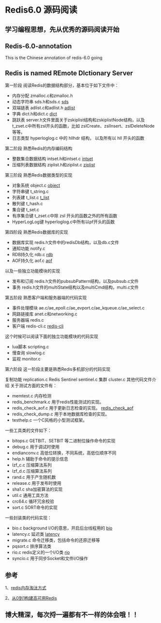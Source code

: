 # Redis6.0 源码阅读
## 学习编程思想，先从优秀的源码阅读开始
## Redis-6.0-annotation
This is the Chinese annotation of redis-6.0
going

## Redis is named REmote DIctionary Server

第一阶段
阅读Redis的数据结构部分，基本位于如下文件中： 
+ 内存分配 zmalloc.c和zmalloc.h 
+ 动态字符串 sds.h和sds.c [sds](./src/sds.md)
+ 双端链表 adlist.c和adlist.h [adlist](./src/adlist.md)
+ 字典 dict.h和dict.c [dict](./src/dict.md)
+ 跳跃表 server.h文件里面关于zskiplist结构和zskiplistNode结构，以及t_zset.c中所有zsl开头的函数，比如 zslCreate、zslInsert、zslDeleteNode等等。 
+ 日志类型 hyperloglog.c 中的 hllhdr 结构， 以及所有以 hll 开头的函数

第二阶段
熟悉Redis的内存编码结构 
+ 整数集合数据结构 intset.h和intset.c [intset](./src/inset.md)
+ 压缩列表数据结构 ziplist.h和ziplist.c [ziplist](./src/ziplist.md)

第三阶段
熟悉Redis数据类型的实现 
+ 对象系统 object.c [object](./src/object.md)
+ 字符串键 t_string.c 
+ 列表建 t_list.c [t_list](./src/t_list.md)
+ 散列键 t_hash.c 
+ 集合键 t_set.c 
+ 有序集合键 t_zset.c中除 zsl 开头的函数之外的所有函数 
+ HyperLogLog键 hyperloglog.c中所有以pf开头的函数

第四阶段
熟悉Redis数据库的实现 
+ 数据库实现 redis.h文件中的redisDb结构，以及db.c文件 
+ 通知功能 notify.c 
+ RDB持久化 rdb.c [rdb](./src/rdb.md)
+ AOF持久化 aof.c [aof](./src/aof.md)

以及一些独立功能模块的实现 
+ 发布和订阅 redis.h文件的pubsubPattern结构，以及pubsub.c文件 
+ 事务 redis.h文件的multiState结构以及multiCmd结构，multi.c文件

第五阶段
熟悉客户端和服务器端的代码实现 
+ 事件处理模块 ae.c/ae_epoll.c/ae_evport.c/ae_kqueue.c/ae_select.c 
+ 网路链接库 anet.c和networking.c 
+ 服务器端 redis.c 
+ 客户端 redis-cli.c [redis-cli](./src/redis-cli.md)

这个时候可以阅读下面的独立功能模块的代码实现 
+ lua脚本 scripting.c 
+ 慢查询 slowlog.c 
+ 监视 monitor.c

第六阶段
这一阶段主要是熟悉Redis多机部分的代码实现

复制功能 replication.c
Redis Sentinel sentinel.c
集群 cluster.c
其他代码文件介绍
关于测试方面的文件有： 
+ memtest.c 内存检测 
+ redis_benchmark.c 用于redis性能测试的实现。 
+ redis_check_aof.c 用于更新日志检查的实现。 [redis_check_aof](./src/redis-check-aof.md)
+ redis_check_dump.c 用于本地数据库检查的实现。 
+ testhelp.c 一个C风格的小型测试框架。

一些工具类的文件如下： 
+ bitops.c GETBIT、SETBIT 等二进制位操作命令的实现 
+ debug.c 用于调试时使用 
+ endianconv.c 高低位转换，不同系统，高低位顺序不同 
+ help.h 辅助于命令的提示信息 
+ lzf_c.c 压缩算法系列 
+ lzf_d.c 压缩算法系列 
+ rand.c 用于产生随机数 
+ release.c 用于发布时使用 
+ sha1.c sha加密算法的实现 
+ util.c 通用工具方法 
+ crc64.c 循环冗余校验 
+ sort.c SORT命令的实现

一些封装类的代码实现： 
+ bio.c background I/O的意思，开启后台线程用的 [bio](./src/bio.md)
+ latency.c 延迟类 [latency](./src/latency.md)
+ migrate.c 命令迁移类，包括命令的还原迁移等 
+ pqsort.c 排序算法类 
+ rio.c redis定义的一个I/O类 [rio](./src/rio.md)
+ syncio.c 用于同步Socket和文件I/O操作 


## 参考
1、[redis内存淘汰方式](http://oldblog.antirez.com/post/redis-as-LRU-cache.html)

2、[从0到1构建高可用Redis](https://zhaoxiaobin.net/Redis/%E5%A6%82%E4%BD%95%E4%BB%8E0%E5%88%B01%E6%9E%84%E5%BB%BA%E4%B8%80%E4%B8%AA%E7%A8%B3%E5%AE%9A%E3%80%81%E9%AB%98%E6%80%A7%E8%83%BD%E7%9A%84Redis%E9%9B%86%E7%BE%A4%EF%BC%9F%EF%BC%88%E8%BD%AC%E8%BD%BD%EF%BC%89/)

## 博大精深，每次捋一遍都有不一样的体会哦！！    
    
    
        

